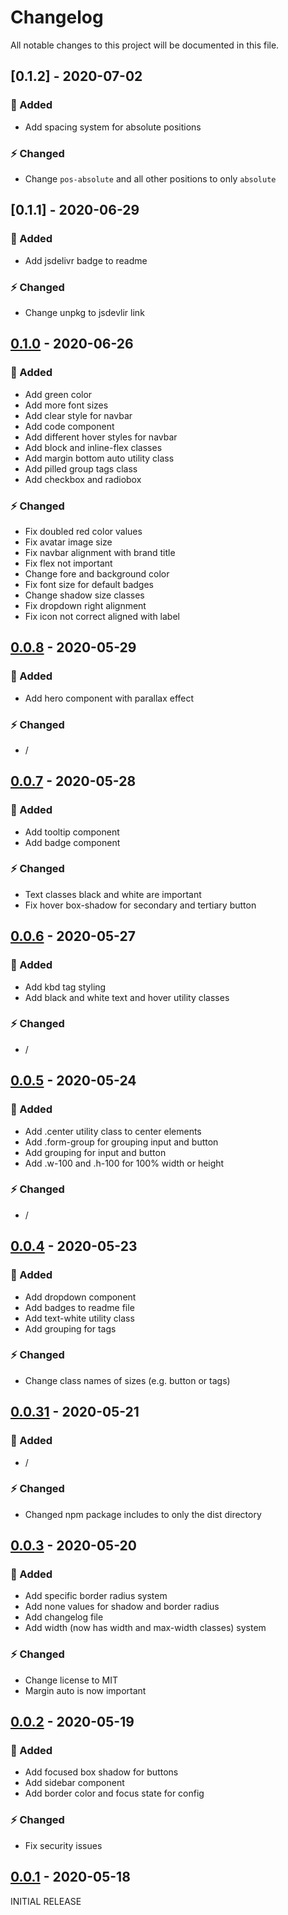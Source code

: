 # Changelog

All notable changes to this project will be documented in this file.

## [0.1.2] - 2020-07-02

### 🔨 Added

- Add spacing system for absolute positions

### ⚡️ Changed

- Change `pos-absolute` and all other positions to only `absolute`

## [0.1.1] - 2020-06-29

### 🔨 Added

- Add jsdelivr badge to readme

### ⚡️ Changed

- Change unpkg to jsdevlir link

## [0.1.0] - 2020-06-26

### 🔨 Added

- Add green color
- Add more font sizes
- Add clear style for navbar
- Add code component
- Add different hover styles for navbar
- Add block and inline-flex classes
- Add margin bottom auto utility class
- Add pilled group tags class
- Add checkbox and radiobox

### ⚡️ Changed

- Fix doubled red color values
- Fix avatar image size
- Fix navbar alignment with brand title
- Fix flex not important
- Change fore and background color
- Fix font size for default badges
- Change shadow size classes
- Fix dropdown right alignment
- Fix icon not correct aligned with label

## [0.0.8] - 2020-05-29

### 🔨 Added

- Add hero component with parallax effect

### ⚡️ Changed

- /

## [0.0.7] - 2020-05-28

### 🔨 Added

- Add tooltip component
- Add badge component

### ⚡️ Changed

- Text classes black and white are important
- Fix hover box-shadow for secondary and tertiary button

## [0.0.6] - 2020-05-27

### 🔨 Added

- Add kbd tag styling
- Add black and white text and hover utility classes

### ⚡️ Changed

- /

## [0.0.5] - 2020-05-24

### 🔨 Added

- Add .center utility class to center elements
- Add .form-group for grouping input and button
- Add grouping for input and button
- Add .w-100 and .h-100 for 100% width or height

### ⚡️ Changed

- /

## [0.0.4] - 2020-05-23

### 🔨 Added

- Add dropdown component
- Add badges to readme file
- Add text-white utility class
- Add grouping for tags

### ⚡️ Changed

- Change class names of sizes (e.g. button or tags)

## [0.0.31] - 2020-05-21

### 🔨 Added

- /

### ⚡️ Changed

- Changed npm package includes to only the dist directory

## [0.0.3] - 2020-05-20

### 🔨 Added

- Add specific border radius system
- Add none values for shadow and border radius
- Add changelog file
- Add width (now has width and max-width classes) system

### ⚡️ Changed

- Change license to MIT
- Margin auto is now important

## [0.0.2] - 2020-05-19

### 🔨 Added

- Add focused box shadow for buttons
- Add sidebar component
- Add border color and focus state for config

### ⚡️ Changed

- Fix security issues

## [0.0.1] - 2020-05-18

INITIAL RELEASE

[0.0.1]: https://www.npmjs.com/package/yacss/v/0.0.1
[0.0.2]: https://www.npmjs.com/package/yacss/v/0.0.2
[0.0.3]: https://www.npmjs.com/package/yacss/v/0.0.3
[0.0.31]: https://www.npmjs.com/package/yacss/v/0.0.31
[0.0.4]: https://www.npmjs.com/package/yacss/v/0.0.4
[0.0.5]: https://www.npmjs.com/package/yacss/v/0.0.5
[0.0.6]: https://www.npmjs.com/package/yacss/v/0.0.6
[0.0.7]: https://www.npmjs.com/package/yacss/v/0.0.7
[0.0.8]: https://www.npmjs.com/package/yacss/v/0.0.8
[0.1.0]: https://www.npmjs.com/package/yacss/v/0.1.0
